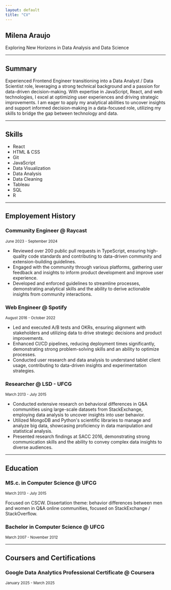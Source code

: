 ```yaml
---
layout: default
title: "CV"
---
```


## Milena Araujo

Exploring New Horizons in Data Analysis and Data Science

---

## Summary

Experienced Frontend Engineer transitioning into a Data Analyst / Data Scientist
role, leveraging a strong technical background and a passion for data-driven
decision-making. With expertise in JavaScript, React, and web technologies, I excel at
optimizing user experiences and driving strategic improvements. I am eager to apply
my analytical abilities to uncover insights and support informed decision-making in a
data-focused role, utilizing my skills to bridge the gap between technology and data.

---

## Skills

<ul class="skills">
  <li>React</li>
  <li>HTML & CSS</li>
  <li>Git</li>
  <li>JavaScript</li>
  <li>Data Visualization</li>
  <li>Data Analysis</li>
  <li>Data Cleaning</li>
  <li>Tableau</li>
  <li>SQL</li>
  <li>R</li>
</ul>

---

## Employement History

### Community Engineer @ Raycast

<sub> June 2023 - September 2024</sub>

- Reviewed over 200 public pull requests in TypeScript, ensuring high-quality code standards and contributing to data-driven community and extension-building guidelines.
- Engaged with the community through various platforms, gathering user feedback and insights to inform product development and improve user experience.
- Developed and enforced guidelines to streamline processes, demonstrating analytical skills and the ability to derive actionable insights from community interactions.

### Web Engineer @ Spotify

<sub>August 2016 - October 2022</sub>

- Led and executed A/B tests and OKRs, ensuring alignment with stakeholders and utilizing data to drive strategic decisions and product improvements.
- Enhanced CI/CD pipelines, reducing deployment times significantly, demonstrating strong problem-solving skills and an ability to optimize processes.
- Conducted user research and data analysis to understand tablet client usage, contributing to data-driven insights and experimentation strategies.

### Researcher @ LSD - UFCG

<sub>March 2013 - July 2015</sub>

- Conducted extensive research on behavioral differences in Q&A communities using large-scale datasets from StackExchange, employing data analysis to uncover insights into user behavior.
- Utilized MongoDB and Python's scientific libraries to manage and analyze big data, showcasing proficiency in data manipulation and statistical analysis.
- Presented research findings at SACC 2016, demonstrating strong communication skills and the ability to convey complex data insights to diverse audiences.

---

## Education

### MS.c. in Computer Science @ UFCG

<sub>March 2013 - July 2015</sub>

Focused on CSCW. Dissertation theme: behavior differences between men and women in Q&A online communities, focused on StackExchange / StackOverflow.

### Bachelor in Computer Science @ UFCG

<sub>March 2007 - November 2012</sub>

---

## Coursers and Certifications

### Google Data Analytics Professional Certificate @ Coursera

<sub> January 2025 - March 2025</sub>
